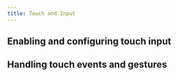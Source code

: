 ```yaml
---
title: Touch and Input
---
```


## Enabling and configuring touch input

## Handling touch events and gestures
